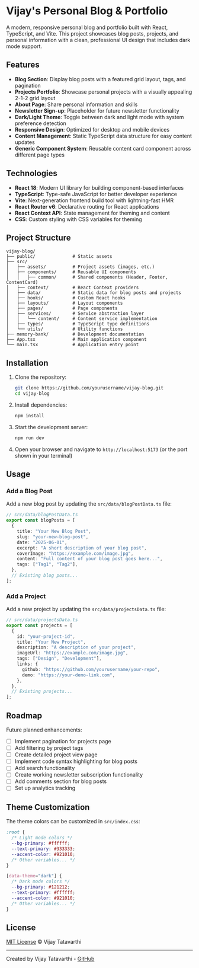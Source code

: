 # Vijay's Personal Blog & Portfolio

A modern, responsive personal blog and portfolio built with React, TypeScript, and Vite. This project showcases blog posts, projects, and personal information with a clean, professional UI design that includes dark mode support.

## Features

- **Blog Section**: Display blog posts with a featured grid layout, tags, and pagination
- **Projects Portfolio**: Showcase personal projects with a visually appealing 2-1-2 grid layout
- **About Page**: Share personal information and skills
- **Newsletter Sign-up**: Placeholder for future newsletter functionality
- **Dark/Light Theme**: Toggle between dark and light mode with system preference detection
- **Responsive Design**: Optimized for desktop and mobile devices
- **Content Management**: Static TypeScript data structure for easy content updates
- **Generic Component System**: Reusable content card component across different page types

## Technologies

- **React 18**: Modern UI library for building component-based interfaces
- **TypeScript**: Type-safe JavaScript for better developer experience
- **Vite**: Next-generation frontend build tool with lightning-fast HMR
- **React Router v6**: Declarative routing for React applications
- **React Context API**: State management for theming and content
- **CSS**: Custom styling with CSS variables for theming

## Project Structure

```
vijay-blog/
├── public/              # Static assets
├── src/
│   ├── assets/          # Project assets (images, etc.)
│   ├── components/      # Reusable UI components
│   │   ├── common/      # Shared components (Header, Footer, ContentCard)
│   ├── context/         # React Context providers
│   ├── data/            # Static data for blog posts and projects
│   ├── hooks/           # Custom React hooks
│   ├── layouts/         # Layout components
│   ├── pages/           # Page components
│   ├── services/        # Service abstraction layer
│   │   └── content/     # Content service implementation
│   ├── types/           # TypeScript type definitions
│   └── utils/           # Utility functions
├── memory-bank/         # Development documentation
├── App.tsx              # Main application component
└── main.tsx             # Application entry point
```

## Installation

1. Clone the repository:

   ```bash
   git clone https://github.com/yourusername/vijay-blog.git
   cd vijay-blog
   ```

2. Install dependencies:

   ```bash
   npm install
   ```

3. Start the development server:

   ```bash
   npm run dev
   ```

4. Open your browser and navigate to `http://localhost:5173` (or the port shown in your terminal)

## Usage

### Add a Blog Post

Add a new blog post by updating the `src/data/blogPostData.ts` file:

```typescript
// src/data/blogPostData.ts
export const blogPosts = [
  {
    title: "Your New Blog Post",
    slug: "your-new-blog-post",
    date: "2025-06-01",
    excerpt: "A short description of your blog post",
    coverImage: "https://example.com/image.jpg",
    content: "Full content of your blog post goes here...",
    tags: ["Tag1", "Tag2"],
  },
  // Existing blog posts...
];
```

### Add a Project

Add a new project by updating the `src/data/projectsData.ts` file:

```typescript
// src/data/projectsData.ts
export const projects = [
  {
    id: "your-project-id",
    title: "Your New Project",
    description: "A description of your project",
    imageUrl: "https://example.com/image.jpg",
    tags: ["Design", "Development"],
    links: {
      github: "https://github.com/yourusername/your-repo",
      demo: "https://your-demo-link.com",
    },
  },
  // Existing projects...
];
```

## Roadmap

Future planned enhancements:

- [ ] Implement pagination for projects page
- [ ] Add filtering by project tags
- [ ] Create detailed project view page
- [ ] Implement code syntax highlighting for blog posts
- [ ] Add search functionality
- [ ] Create working newsletter subscription functionality
- [ ] Add comments section for blog posts
- [ ] Set up analytics tracking

## Theme Customization

The theme colors can be customized in `src/index.css`:

```css
:root {
  /* Light mode colors */
  --bg-primary: #ffffff;
  --text-primary: #333333;
  --accent-color: #921010;
  /* Other variables... */
}

[data-theme="dark"] {
  /* Dark mode colors */
  --bg-primary: #121212;
  --text-primary: #ffffff;
  --accent-color: #921010;
  /* Other variables... */
}
```

## License

[MIT License](LICENSE) © Vijay Tatavarthi

---

Created by Vijay Tatavarthi - [GitHub](https://github.com/yourusername)
